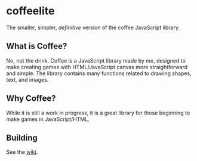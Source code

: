 # coffeelite
The smaller, simpler, _definitive_ version of the coffee JavaScript library.

## What is Coffee?
No, not the drink.
Coffee is a JavaScript library made by me, designed to make creating games with HTML/JavaScript canvas more straightforward and simple. The library contains many functions related to drawing shapes, text, and images.

## Why Coffee?
While it is still a work in progress, it is a great library for those beginning to make games in JavaScript/HTML.

## Building
See the [wiki](https://github.com/CoffeeLib/coffeelite/wiki/).
